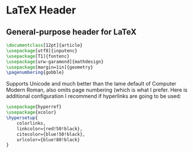 # LaTeX Header
## General-purpose header for LaTeX

```latex
\documentclass[12pt]{article}
\usepackage[utf8]{inputenc}
\usepackage[T1]{fontenc}
\usepackage[urw-garamond]{mathdesign}
\usepackage[margin=1in]{geometry}
\pagenumbering{gobble}
```

Supports Unicode and much better than the lame default of Computer Modern
Roman, also omits page numbering (which is what I prefer. Here is additional
configuration I recommend if hyperlinks are going to be used:

```latex
\usepackage{hyperref}
\usepackage{xcolor}
\hypersetup{
    colorlinks,
    linkcolor={red!50!black},
    citecolor={blue!50!black},
    urlcolor={blue!80!black}
}
```
